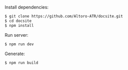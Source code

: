 Install dependencies:

```bash
$ git clone https://github.com/Altoro-ATR/docsite.git
$ cd docsite
$ npm install
```

Run server:

```bash
$ npm run dev
```

Generate:

```bash
$ npm run build
```

